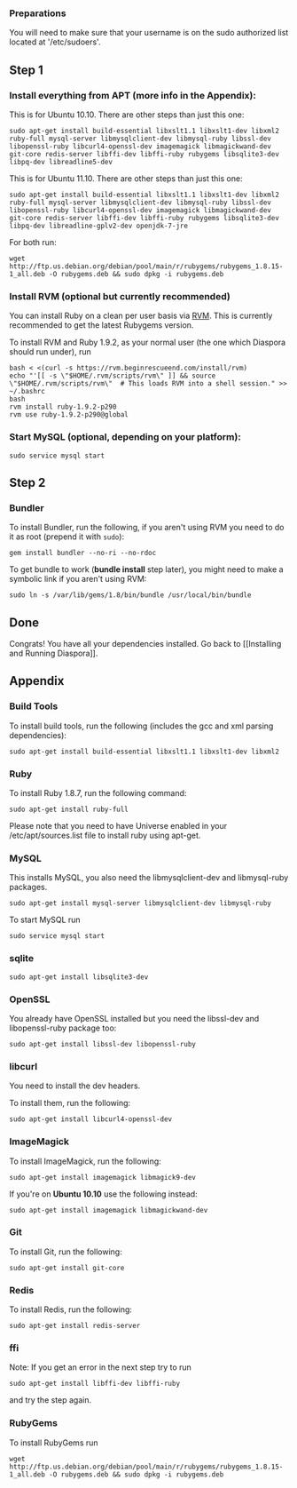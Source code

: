 ### Preparations
You will need to make sure that your username is on the sudo authorized list located at '/etc/sudoers'.

## Step 1

### Install everything from APT (more info in the Appendix):

This is for Ubuntu 10.10. There are other steps than just this one:

    sudo apt-get install build-essential libxslt1.1 libxslt1-dev libxml2 ruby-full mysql-server libmysqlclient-dev libmysql-ruby libssl-dev libopenssl-ruby libcurl4-openssl-dev imagemagick libmagickwand-dev git-core redis-server libffi-dev libffi-ruby rubygems libsqlite3-dev libpq-dev libreadline5-dev

This is for Ubuntu 11.10. There are other steps than just this one:

    sudo apt-get install build-essential libxslt1.1 libxslt1-dev libxml2 ruby-full mysql-server libmysqlclient-dev libmysql-ruby libssl-dev libopenssl-ruby libcurl4-openssl-dev imagemagick libmagickwand-dev git-core redis-server libffi-dev libffi-ruby rubygems libsqlite3-dev libpq-dev libreadline-gplv2-dev openjdk-7-jre

For both run:

    wget http://ftp.us.debian.org/debian/pool/main/r/rubygems/rubygems_1.8.15-1_all.deb -O rubygems.deb && sudo dpkg -i rubygems.deb

### Install RVM (optional but currently recommended)

You can install Ruby on a clean per user basis via [RVM](https://rvm.beginrescueend.com/). This is currently recommended to get the latest Rubygems version.

To install RVM and Ruby 1.9.2, as your normal user (the one which Diaspora should run under), run

    bash < <(curl -s https://rvm.beginrescueend.com/install/rvm)
    echo "'[[ -s \"$HOME/.rvm/scripts/rvm\" ]] && source \"$HOME/.rvm/scripts/rvm\"  # This loads RVM into a shell session." >> ~/.bashrc
    bash
    rvm install ruby-1.9.2-p290
    rvm use ruby-1.9.2-p290@global


### Start MySQL (optional, depending on your platform):

    sudo service mysql start

## Step 2

### Bundler

To install Bundler, run the following, if you aren't using RVM you need to do it as root (prepend it with `sudo`):

    gem install bundler --no-ri --no-rdoc 

To get bundle to work (**bundle install** step later), you might need to make a symbolic link if you aren't using RVM:

    sudo ln -s /var/lib/gems/1.8/bin/bundle /usr/local/bin/bundle


## Done

Congrats! You have all your dependencies installed. Go back to [[Installing and Running Diaspora]].




## Appendix


### Build Tools

To install build tools, run the following (includes the gcc and xml parsing dependencies):

    sudo apt-get install build-essential libxslt1.1 libxslt1-dev libxml2

### Ruby

To install Ruby 1.8.7, run the following command:

    sudo apt-get install ruby-full

Please note that you need to have Universe enabled in your
/etc/apt/sources.list file to install ruby using apt-get.

### MySQL

This installs MySQL, you also need the libmysqlclient-dev and libmysql-ruby packages.

    sudo apt-get install mysql-server libmysqlclient-dev libmysql-ruby

To start MySQL run

    sudo service mysql start

### sqlite

    sudo apt-get install libsqlite3-dev

### OpenSSL

You already have OpenSSL installed but you need the libssl-dev and libopenssl-ruby package too:

    sudo apt-get install libssl-dev libopenssl-ruby

### libcurl

You need to install the dev headers.

To install them, run the following:

    sudo apt-get install libcurl4-openssl-dev

### ImageMagick

To install ImageMagick, run the following:

    sudo apt-get install imagemagick libmagick9-dev

If you're on **Ubuntu 10.10** use the following instead:

    sudo apt-get install imagemagick libmagickwand-dev

### Git

To install Git, run the following:

    sudo apt-get install git-core

### Redis

To install Redis, run the following:

    sudo apt-get install redis-server

### ffi

Note: If you get an error in the next step try to run

    sudo apt-get install libffi-dev libffi-ruby

and try the step again.


### RubyGems

To install RubyGems run

    wget http://ftp.us.debian.org/debian/pool/main/r/rubygems/rubygems_1.8.15-1_all.deb -O rubygems.deb && sudo dpkg -i rubygems.deb
